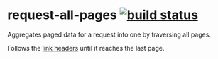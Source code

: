 # request-all-pages [![build status](https://secure.travis-ci.org/thlorenz/request-all-pages.png)](http://travis-ci.org/thlorenz/request-all-pages)

Aggregates paged data for a request into one by traversing all pages.

Follows the [link headers](http://tools.ietf.org/html/rfc5988) until it reaches the last page.

